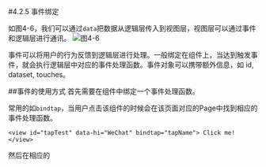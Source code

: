 #4.2.5 事件绑定

如图4-6，我们可以通过`data`把数据从逻辑层传入到视图层，视图层可以通过事件和逻辑层进行通讯。
![](/assets/图4-6.png)图4-6

事件可以将用户的行为反馈到逻辑层进行处理。一般绑定在组件上，当达到触发事件，就会执行逻辑层中对应的事件处理函数。事件对象可以携带额外信息，如 id, dataset, touches。

##事件的使用方式
首先需要在组件中绑定一个事件处理函数。

常用的如`bindtap`，当用户点击该组件的时候会在该页面对应的Page中找到相应的事件处理函数。
```
<view id="tapTest" data-hi="WeChat" bindtap="tapName"> Click me! </view>
```
然后在相应的